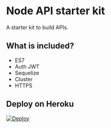 # Node API starter kit
A starter kit to build APIs.

## What is included?
* ES7
* Auth JWT
* Sequelize
* Cluster
* HTTPS


## Deploy on Heroku
[![Deploy](https://www.herokucdn.com/deploy/button.svg)](https://heroku.com/deploy?template=https://github.com/heroku/node-js-sample)
